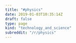 ```yaml
---
title: "#physics"
date: 2019-01-03T10:35:14Z
draft: false
type: page
kind: "technology_and_science"
subreddit: "/r/physics"
---
```

